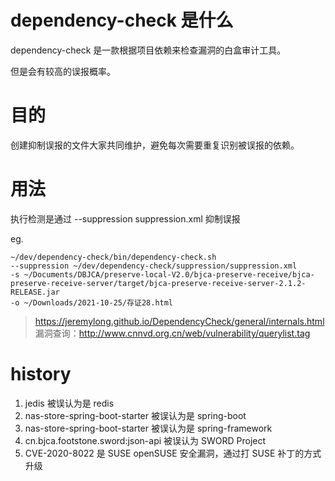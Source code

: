 # dependency-check 是什么
dependency-check 是一款根据项目依赖来检查漏洞的白盒审计工具。

但是会有较高的误报概率。

# 目的
创建抑制误报的文件大家共同维护，避免每次需要重复识别被误报的依赖。

# 用法
执行检测是通过 --suppression suppression.xml 抑制误报


eg.
```shell
~/dev/dependency-check/bin/dependency-check.sh
--suppression ~/dev/dependency-check/suppression/suppression.xml
-s ~/Documents/DBJCA/preserve-local-V2.0/bjca-preserve-receive/bjca-preserve-receive-server/target/bjca-preserve-receive-server-2.1.2-RELEASE.jar
-o ~/Downloads/2021-10-25/存证28.html
```


> https://jeremylong.github.io/DependencyCheck/general/internals.html
> 漏洞查询：http://www.cnnvd.org.cn/web/vulnerability/querylist.tag

# history
1. jedis 被误认为是 redis 
2. nas-store-spring-boot-starter 被误认为是 spring-boot
3. nas-store-spring-boot-starter 被误认为是 spring-framework
4. cn.bjca.footstone.sword:json-api 被误认为 SWORD Project 
5. CVE-2020-8022 是 SUSE openSUSE 安全漏洞，通过打 SUSE 补丁的方式升级 